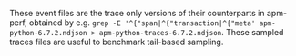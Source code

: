 These event files are the trace only versions of their counterparts in apm-perf, obtained by e.g. `grep -E '^{"span|^{"transaction|^{"meta' apm-python-6.7.2.ndjson > apm-python-traces-6.7.2.ndjson`. These sampled traces files are useful to benchmark tail-based sampling.